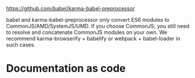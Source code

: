 https://github.com/babel/karma-babel-preprocessor

babel and karma-babel-preprocessor only convert ES6 modules to CommonJS/AMD/SystemJS/UMD. If you choose CommonJS, you still need to resolve and concatenate CommonJS modules on your own. We recommend karma-browserify + babelify or webpack + babel-loader in such cases.



# Documentation as code